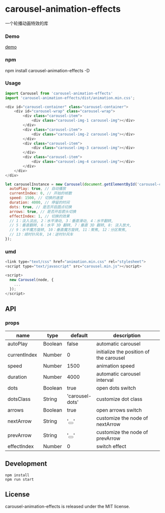 # carousel-animation-effects
一个轮播动画特效的库

### Demo

[demo](https://wengjq.github.io/GithubPage/carousel-animation-effects/)

### npm

npm install carousel-animation-effects -D

### Usage
```js
import Carousel from 'carousel-animation-effects'
import 'carousel-animation-effects/dist/animation.min.css';

<div id="carousel-container" class="carousel-container">
    <div id="carousel-wrap" class="carousel-wrap">
        <div class="carousel-item">
            <div class="carousel-img-1 carousel-img"></div>
        </div>
        <div class="carousel-item">
            <div class="carousel-img-2 carousel-img"></div>
        </div>
        <div class="carousel-item">
            <div class="carousel-img-3 carousel-img"></div>
        </div>
        <div class="carousel-item">
            <div class="carousel-img-4 carousel-img"></div>
        </div>
    </div>
</div>

let carouselInstance = new Carousel(document.getElementById('carousel-container'), {
  autoPlay: true, // 自动播放
  currentIndex: 0, // 开始的帧数
  speed: 1500, // 切换的速度
  duration: 4000, // 停留的时间
  dots: true, // 是否开启圆点切换
  arrows: true, // 是否开启箭头切换
  effectIndex: 1, // 切换的效果
  // 1：淡入淡出, 2：水平滑动, 3：垂直滑动, 4：水平翻转,
  // 5：垂直翻转, 6：水平 3D 翻转, 7：垂直 3D 翻转, 8: 淡入放大,
  // 9：水平魔方旋转, 10：垂直魔方旋转, 11：聚焦, 12：分区聚焦,
  // 13：顺时针风车, 14：逆时针风车
});
```

### umd



```js
<link type="text/css" href="animation.min.css" rel="stylesheet">
<script type="text/javascript" src="carousel.min.js"></script>

<script>
  new Carousel(node, {
    ...
  });
</script>
```

## API

### props

<table class="table table-bordered table-striped">
    <thead>
    <tr>
        <th style="width: 100px;">name</th>
        <th style="width: 50px;">type</th>
        <th style="width: 50px;">default</th>
        <th>description</th>
    </tr>
    </thead>
    <tbody>
        <tr>
          <td>autoPlay</td>
          <td>Boolean</td>
          <td>false</td>
          <td>automatic carousel</td>
        </tr>
        <tr>
          <td>currentIndex</td>
          <td>Number</td>
          <td>0</td>
          <td>initialize the position of the carousel</td>
        </tr>
         <tr>
          <td>speed</td>
          <td>Number</td>
          <td>1500</td>
          <td>animation speed</td>
        </tr>
        <tr>
          <td>duration</td>
          <td>Number</td>
          <td>4000</td>
          <td>automatic carousel interval</td>
        </tr>
        <tr>
          <td>dots</td>
          <td>Boolean</td>
          <td>true</td>
          <td>open dots switch</td>
        </tr>   
        <tr>
          <td>dotsClass</td>
          <td>String</td>
          <td>'carousel-dots'</td>
          <td>customize dot class</td>
        </tr>
        <tr>
          <td>arrows</td>
          <td>Boolean</td>
          <td>true</td>
          <td>open arrows switch</td>
        </tr>   
        <tr>
          <td>nextArrow</td>
          <td>String</td>
          <td>'<button></button>'</td>
          <td>customize the node of nextArrow</td>
        </tr>     
        <tr>
          <td>prevArrow</td>
          <td>String</td>
          <td>'<button></button>'</td>
          <td>customize the node of prevArrow</td>
        </tr> 
        <tr>
          <td>effectIndex</td>
          <td>Number</td>
          <td>0</td>
          <td>switch effect</td>
        </tr>                                 
    </tbody>
</table>

## Development

```
npm install
npm run start
```

## License

carousel-animation-effects is released under the MIT license.